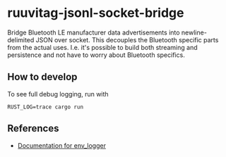 # ruuvitag-jsonl-socket-bridge

Bridge Bluetooth LE manufacturer data advertisements into newline-delimited
JSON over socket. This decouples the Bluetooth specific parts from the actual
uses. I.e. it's possible to build both streaming and persistence and not have
to worry about Bluetooth specifics.

## How to develop

To see full debug logging, run with
```
RUST_LOG=trace cargo run
```

## References

- [Documentation for env\_logger](https://docs.rs/env_logger/latest/env_logger/)
